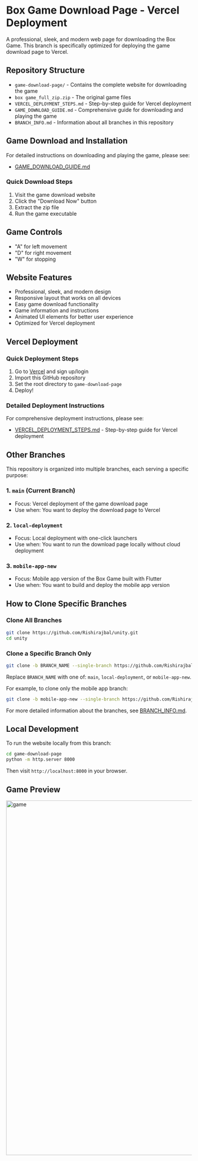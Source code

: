 # Box Game Download Page - Vercel Deployment

A professional, sleek, and modern web page for downloading the Box Game. This branch is specifically optimized for deploying the game download page to Vercel.

## Repository Structure

- `game-download-page/` - Contains the complete website for downloading the game
- `box game_full_zip.zip` - The original game files
- `VERCEL_DEPLOYMENT_STEPS.md` - Step-by-step guide for Vercel deployment
- `GAME_DOWNLOAD_GUIDE.md` - Comprehensive guide for downloading and playing the game
- `BRANCH_INFO.md` - Information about all branches in this repository

## Game Download and Installation

For detailed instructions on downloading and playing the game, please see:
- [GAME_DOWNLOAD_GUIDE.md](GAME_DOWNLOAD_GUIDE.md)

### Quick Download Steps

1. Visit the game download website
2. Click the "Download Now" button
3. Extract the zip file
4. Run the game executable

## Game Controls

- "A" for left movement
- "D" for right movement
- "W" for stopping

## Website Features

- Professional, sleek, and modern design
- Responsive layout that works on all devices
- Easy game download functionality
- Game information and instructions
- Animated UI elements for better user experience
- Optimized for Vercel deployment

## Vercel Deployment

### Quick Deployment Steps

1. Go to [Vercel](https://vercel.com/) and sign up/login
2. Import this GitHub repository
3. Set the root directory to `game-download-page`
4. Deploy!

### Detailed Deployment Instructions

For comprehensive deployment instructions, please see:
- [VERCEL_DEPLOYMENT_STEPS.md](VERCEL_DEPLOYMENT_STEPS.md) - Step-by-step guide for Vercel deployment

## Other Branches

This repository is organized into multiple branches, each serving a specific purpose:

### 1. `main` (Current Branch)
- Focus: Vercel deployment of the game download page
- Use when: You want to deploy the download page to Vercel

### 2. `local-deployment`
- Focus: Local deployment with one-click launchers
- Use when: You want to run the download page locally without cloud deployment

### 3. `mobile-app-new`
- Focus: Mobile app version of the Box Game built with Flutter
- Use when: You want to build and deploy the mobile app version

## How to Clone Specific Branches

### Clone All Branches

```bash
git clone https://github.com/Rishirajbal/unity.git
cd unity
```

### Clone a Specific Branch Only

```bash
git clone -b BRANCH_NAME --single-branch https://github.com/Rishirajbal/unity.git
```

Replace `BRANCH_NAME` with one of: `main`, `local-deployment`, or `mobile-app-new`.

For example, to clone only the mobile app branch:

```bash
git clone -b mobile-app-new --single-branch https://github.com/Rishirajbal/unity.git
```

For more detailed information about the branches, see [BRANCH_INFO.md](BRANCH_INFO.md).

## Local Development

To run the website locally from this branch:

```bash
cd game-download-page
python -m http.server 8000
```

Then visit `http://localhost:8000` in your browser.

## Game Preview

<img width="960" alt="game" src="https://github.com/user-attachments/assets/1f6d6b22-cef1-4ae2-9307-d8bd0718908a" />
